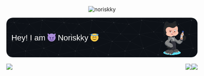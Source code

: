 <p align="center"> <img src="https://komarev.com/ghpvc/?username=noriskky&label=Profile%20views&color=0e75b6&style=flat" alt="noriskky" /> </p>

![Header](./github-header-image.png)

<img align="left" src="https://github-readme-stats.vercel.app/api/top-langs/?username=Noriskky&theme=transparent&show_icons=true&hide_border=true&layout=donut-vertical">
<img align="right" src="https://github-readme-stats.vercel.app/api?username=Noriskky&theme=transparent&show_icons=true&hide_border=true&count_private=true">
<img align="right" src="https://github-readme-streak-stats.herokuapp.com/?user=Noriskky&theme=transparent&hide_border=true">
